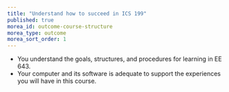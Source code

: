```yaml
---
title: "Understand how to succeed in ICS 199"
published: true
morea_id: outcome-course-structure
morea_type: outcome
morea_sort_order: 1
---
```


  * You understand the goals, structures, and procedures for learning in EE 643.
  * Your computer and its software is adequate to support the experiences you will have in this course.